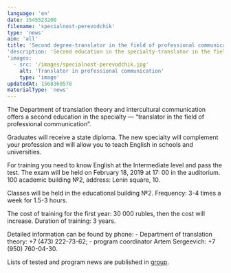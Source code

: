 ```yaml
---
language: 'en'
date: 1545523200
filename: 'specialnost-perevodchik'
type: 'news'
aim: 'all'
title: 'Second degree-translator in the field of professional communication'
'description: 'Second education in the specialty-translator in the field of professional communication'
'images:
  - src: '/images/specialnost-perevodchik.jpg'
    alt: 'Translator in professional communication'
    type: 'image'
updatedAt: 1568360578
materialType: 'news'
---
```

The Department of translation theory and intercultural communication offers a second education in the specialty — “translator in the field of professional communication”.

Graduates will receive a state diploma. The new specialty will complement your profession and will allow you to teach English in schools and universities.

For training you need to know English at the Intermediate level and pass the test. The exam will be held on February 18, 2019 at 17: 00 in the auditorium. 100 academic building №2, address: Lenin square, 10.

Classes will be held in the educational building №2. Frequency: 3-4 times a week for 1.5-3 hours.

The cost of training for the first year: 30 000 rubles, then the cost will increase. Duration of training: 3 years.

Detailed information can be found by phone: - Department of translation theory: +7 (473) 222-73-62; - program coordinator Artem Sergeevich: +7 (950) 760-04-30.

Lists of tested and program news are published in [group](https://vk.com/pspkrgphvsu).
